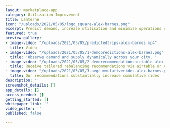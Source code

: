 ```yaml
---
layout: marketplace-app
category: Utilization Improvement
title: Lanterne
icon: "/uploads/2021/05/05/logo_square-alex-barnes.png"
excerpt: Predict demand, increase utilisation and minimise operations costs
featured: true
preview_gallery:
- image-video: "/uploads/2021/05/05/predictedtrips-alex-barnes.mp4"
  title: Video
- image-video: "/uploads/2021/05/05/1-demopredictions-alex-barnes.png"
  title: 'Observe demand and supply dynamically across your city. '
- image-video: "/uploads/2021/05/05/2-demorecommendationsairtable-alex-barnes.png"
  title: Receive tailored rebalancing recommendations via airtable or API integration
- image-video: "/uploads/2021/05/05/3-avgcummulativerides-alex-barnes.png"
  title: Our recommendations substantially increase cumulative rides
description: ''
screenshot_details: []
app_details: []
access_needed: []
getting_started: []
whitepaper_link: ''
video_poster: ''
published: false

---
```

